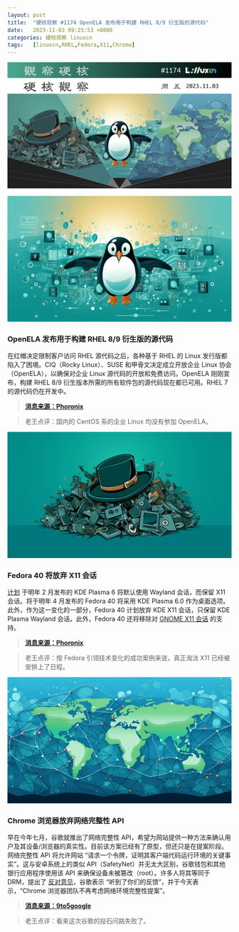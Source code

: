 ```yaml
---
layout: post
title:	"硬核观察 #1174 OpenELA 发布用于构建 RHEL 8/9 衍生版的源代码"
date:	2023-11-03 09:25:53 +0800 
categories:	硬核观察 linuxcn 
tags:	[linuxcn,RHEL,Fedora,X11,Chrome]
---
```



![](/Asserts/Images/album/202311/03/092451kz962zl7pn4lz6dz.jpg)


![](/Asserts/Images/album/202311/03/092459f2u2dck020kwczux.jpg)


### OpenELA 发布用于构建 RHEL 8/9 衍生版的源代码


在红帽决定限制客户访问 RHEL 源代码之后，各种基于 RHEL 的 Linux 发行版都陷入了困境。CIQ（Rocky Linux）、SUSE 和甲骨文决定成立开放企业 Linux 协会（OpenELA），以确保对企业 Linux 源代码的开放和免费访问。OpenELA 刚刚宣布，构建 RHEL 8/9 衍生版本所需的所有软件包的源代码现在都已可用。RHEL 7 的源代码仍在开发中。



> 
> **[消息来源：Phoronix](https://www.phoronix.com/news/OpenELA-Initial-Source-Code)**
> 
> 
> 



> 
> 老王点评：国内的 CentOS 系的企业 Linux 均没有参加 OpenELA。
> 
> 
> 


![](/Asserts/Images/album/202311/03/092511kd3vmtd3chd9z8d0.jpg)


### Fedora 40 将放弃 X11 会话


[计划](/article-15821-1.html) 于明年 2 月发布的 KDE Plasma 6 将默认使用 Wayland 会话，而保留 X11 会话。将于明年 4 月发布的 Fedora 40 将采用 KDE Plasma 6.0 作为桌面选项。此外，作为这一变化的一部分，Fedora 40 计划放弃 KDE X11 会话，只保留 KDE Plasma Wayland 会话。此外，Fedora 40 还将移除对 [GNOME X11 会话](/article-16272-1.html) 的支持。



> 
> **[消息来源：Phoronix](https://www.phoronix.com/news/Fedora-40-Approves-Plasma-6)**
> 
> 
> 



> 
> 老王点评：按 Fedora 引领技术变化的成功案例来说，真正淘汰 X11 已经被安排上了日程。
> 
> 
> 


![](/Asserts/Images/album/202311/03/092550rrh11c1pmm44xyzq.jpg)


### Chrome 浏览器放弃网络完整性 API


早在今年七月，谷歌就推出了网络完整性 API，希望为网站提供一种方法来确认用户及其设备/浏览器的真实性。目前该方案已经有了原型，但还只是在提案阶段。网络完整性 API 将允许网站 “请求一个令牌，证明其客户端代码运行环境的关键事实”。这与安卓系统上的类似 API（SafetyNet）并无太大区别，谷歌钱包和其他银行应用程序使用该 API 来确保设备未被篡改（root）。许多人将其等同于 DRM，提出了 [反对意见](/article-16032-1.html)，谷歌表示 “听到了你们的反馈”，并于今天表示，“Chrome 浏览器团队不再考虑网络环境完整性提案”。



> 
> **[消息来源：9to5google](https://9to5google.com/2023/11/02/google-chrome-web-integrity-api/)**
> 
> 
> 



> 
> 老王点评：看来这次谷歌的投石问路失败了。
> 
> 
>
